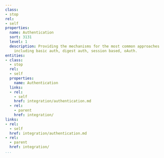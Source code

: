 ```yaml
---
class:
- stop
rel:
- self
properties:
  name: Authentication
  sort: 3131
  level: 1
  description: Providing the mechanisms for the most common approaches to API authentication,
    including basic auth, digest auth, session based, oAuth.
entities:
- class:
  - stop
  rel:
  - self
  properties:
    name: Authentication
  links:
  - rel:
    - self
    href: integration/authentication.md
  - rel:
    - parent
    href: integration/
links:
- rel:
  - self
  href: integration/authentication.md
- rel:
  - parent
  href: integration/
...
```

